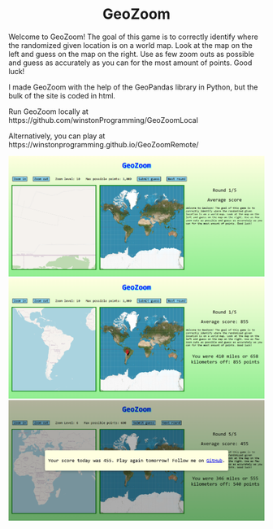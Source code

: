 <h1 align="center">GeoZoom</h1>

<p>Welcome to GeoZoom! The goal of this game is to correctly identify where the randomized given location is on a world map. Look at the map on the left and guess on the map on the right. Use as few zoom outs as possible and guess as accurately as you can for the most amount of points. Good luck!</p>

<p>I made GeoZoom with the help of the GeoPandas library in Python, but the bulk of the site is coded in html.</p>

<p>Run GeoZoom locally at https://github.com/winstonProgramming/GeoZoomLocal</p>

<p>Alternatively, you can play at https://winstonprogramming.github.io/GeoZoomRemote/</p>

<div>
  <img src="GeoZoom Images/image 1.png" width=800px>
  <img src="GeoZoom Images/image 2.png" width=800px>
  <img src="GeoZoom Images/image 3.png" width=800px>
</div>
